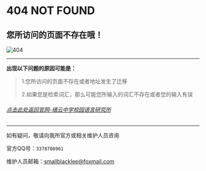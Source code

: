 # 404 NOT FOUND

## 您所访问的页面不存在哦！

![404](https://www.otterdaily.cn/db/pic/bqb1.jpg)

***

**出现以下问题的原因可能是：**

> 1.您所访问的页面不存在或者地址发生了迁移
>
> 2.如果您是检索词汇，那么可能您所输入的词汇不存在或者您的输入有误

###### [点击此处返回官网-缙云中学校园语言研究所](https://jzlanguageresearchinstitute.github.io/jinzhong/Index.html)

***

如有疑问，敬请向我所官方或相关维护人员咨询

官方QQ号：`3378708961` 

维护人员邮箱：smallblacklee@foxmail.com









